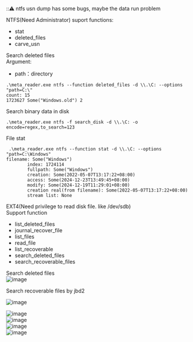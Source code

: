 ::⚠️ ntfs usn dump has some bugs, maybe the data run problem



NTFS(Need Administrator)
suport functions:  
- stat
- deleted_files
- carve_usn

Search deleted files  
Argument:  
- path：directory  
```shell
.\meta_reader.exe ntfs --function deleted_files -d \\.\C: --options "path=C:\"
count: 15
1723627 Some("Windows.old") 2
```

Search binary data in disk  
```shell
.\meta_reader.exe ntfs -f search_disk -d \\.\C: -o encode=regex,to_search=123
```



File stat  
```shell
 .\meta_reader.exe ntfs --function stat -d \\.\C: --options "path=C:\Windows"
filename: Some("Windows")
        index: 1724114
        fullpath: Some("Windows")
        creation: Some(2022-05-07T13:17:22+08:00)
        access: Some(2024-12-23T13:49:45+08:00)
        modify: Some(2024-12-19T11:29:01+08:00)
        creation real(from filename): Some(2022-05-07T13:17:22+08:00)
        stream list: None
```

EXT4(Need privilege to read disk file. like /dev/sdb)  
Support function  
- list_deleted_files
- journal_recover_file
- list_files
- read_file
- list_recoverable
- search_deleted_files
- search_recoverable_files

Search deleted files  
![image](https://user-images.githubusercontent.com/25635931/223934527-4d7549dd-fe26-4967-b95a-2255d6cf9205.png)  

Search recoverable files by jbd2  

![image](https://user-images.githubusercontent.com/25635931/223934613-619329d4-e7a2-44b2-937a-ea20b38a75e7.png)  

![image](https://user-images.githubusercontent.com/25635931/223934927-d789a99e-809c-4dc3-a9f3-b9a8771f47e4.png)  
![image](https://user-images.githubusercontent.com/25635931/223934980-17f65bb3-dfca-4d4e-afee-c5349bf8a381.png)  
![image](https://user-images.githubusercontent.com/25635931/223935021-f2f46077-aa92-4df5-9384-b7041325a936.png)  
![image](https://user-images.githubusercontent.com/25635931/223935053-4441ea89-4621-422f-9230-0986408d1db7.png)  


